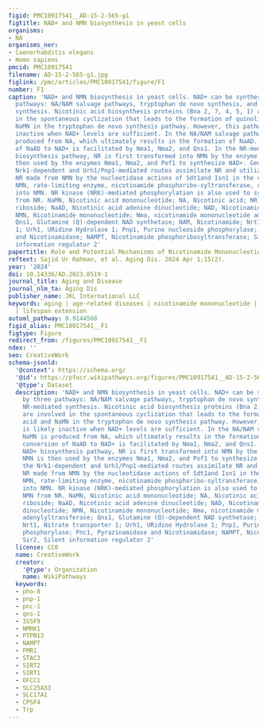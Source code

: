 ```yaml
---
figid: PMC10917541__AD-15-2-565-g1
figtitle: NAD+ and NMN biosynthesis in yeast cells
organisms:
- NA
organisms_ner:
- Caenorhabditis elegans
- Homo sapiens
pmcid: PMC10917541
filename: AD-15-2-565-g1.jpg
figlink: /pmc/articles/PMC10917541/figure/F1
number: F1
caption: 'NAD+ and NMN biosynthesis in yeast cells. NAD+ can be synthesized by three
  pathways: NA/NAM salvage pathways, tryptophan de novo synthesis, and NR-mediated
  synthesis. Nicotinic acid biosynthesis proteins (Bna 2, 7, 4, 5, 1) are involved
  in the spontaneous cyclization that leads to the formation of quinolinic acid and
  NaMN in the tryptophan de novo synthesis pathway. However, this pathway is likely
  inactive when NAD+ levels are sufficient. In the NA/NAM salvage pathway, NaMN is
  produced from NA, which ultimately results in the formation of NaAD. The conversion
  of NaAD to NAD+ is facilitated by Nma1, Nma2, and Qns1. In the NR-mediated NAD+
  biosynthesis pathway, NR is first transformed into NMN by the enzyme Nrk1. NMN is
  then used by the enzymes Nma1, Nma2, and Pof1 to synthesize NAD+. Generally, the
  Nrk1-dependent and Urh1/Pnp1-mediated routes assimilate NR and utilize exogenous
  NR made from NMN by the nucleotidase actions of Sdt1and Isn1 in the cytosol. For
  NMN, rate-limiting enzyme, nicotinamide phosphoribo-syltransferase, converts nicotinamide
  into NMN. NR kinase (NRK)-mediated phosphorylation is also used to synthesize NMN
  from NR. NaMN, Nicotinic acid mononucleotide; NA, Nicotinic acid; NR, Nicotinamide
  riboside; NaAD, Nicotinic acid adenine dinucleotide; NAD, Nicotinamide adenine dinucleotide;
  NMN, Nicotinamide mononucleotide; Nma, nicotinamide mononucleotide adenylyltransferase;
  Qns1, Glutamine (Q)-dependent NAD synthetase; NAM, Nicotinamide; Nrt1, Nitrate transporter
  1; Urh1, URidine Hydrolase 1; Pnp1, Purine nucleoside phosphorylase; Pnc1, Pyrazinamidase
  and Nicotinamidase; NAMPT, Nicotinamide phosphoribosyltransferase; Sir2, Silent
  information regulator 2'
papertitle: Role and Potential Mechanisms of Nicotinamide Mononucleotide in Aging
reftext: Sajid Ur Rahman, et al. Aging Dis. 2024 Apr 1;15(2).
year: '2024'
doi: 10.14336/AD.2023.0519-1
journal_title: Aging and Disease
journal_nlm_ta: Aging Dis
publisher_name: JKL International LLC
keywords: aging | age-related diseases | nicotinamide mononucleotide | mechanisms
  | lifespan extension
automl_pathway: 0.9144568
figid_alias: PMC10917541__F1
figtype: Figure
redirect_from: /figures/PMC10917541__F1
ndex: ''
seo: CreativeWork
schema-jsonld:
  '@context': https://schema.org/
  '@id': https://pfocr.wikipathways.org/figures/PMC10917541__AD-15-2-565-g1.html
  '@type': Dataset
  description: 'NAD+ and NMN biosynthesis in yeast cells. NAD+ can be synthesized
    by three pathways: NA/NAM salvage pathways, tryptophan de novo synthesis, and
    NR-mediated synthesis. Nicotinic acid biosynthesis proteins (Bna 2, 7, 4, 5, 1)
    are involved in the spontaneous cyclization that leads to the formation of quinolinic
    acid and NaMN in the tryptophan de novo synthesis pathway. However, this pathway
    is likely inactive when NAD+ levels are sufficient. In the NA/NAM salvage pathway,
    NaMN is produced from NA, which ultimately results in the formation of NaAD. The
    conversion of NaAD to NAD+ is facilitated by Nma1, Nma2, and Qns1. In the NR-mediated
    NAD+ biosynthesis pathway, NR is first transformed into NMN by the enzyme Nrk1.
    NMN is then used by the enzymes Nma1, Nma2, and Pof1 to synthesize NAD+. Generally,
    the Nrk1-dependent and Urh1/Pnp1-mediated routes assimilate NR and utilize exogenous
    NR made from NMN by the nucleotidase actions of Sdt1and Isn1 in the cytosol. For
    NMN, rate-limiting enzyme, nicotinamide phosphoribo-syltransferase, converts nicotinamide
    into NMN. NR kinase (NRK)-mediated phosphorylation is also used to synthesize
    NMN from NR. NaMN, Nicotinic acid mononucleotide; NA, Nicotinic acid; NR, Nicotinamide
    riboside; NaAD, Nicotinic acid adenine dinucleotide; NAD, Nicotinamide adenine
    dinucleotide; NMN, Nicotinamide mononucleotide; Nma, nicotinamide mononucleotide
    adenylyltransferase; Qns1, Glutamine (Q)-dependent NAD synthetase; NAM, Nicotinamide;
    Nrt1, Nitrate transporter 1; Urh1, URidine Hydrolase 1; Pnp1, Purine nucleoside
    phosphorylase; Pnc1, Pyrazinamidase and Nicotinamidase; NAMPT, Nicotinamide phosphoribosyltransferase;
    Sir2, Silent information regulator 2'
  license: CC0
  name: CreativeWork
  creator:
    '@type': Organization
    name: WikiPathways
  keywords:
  - pho-8
  - pnp-1
  - pnc-1
  - qns-1
  - IGSF9
  - NMRK1
  - PTPN13
  - NAMPT
  - FMR1
  - STAC3
  - SIRT2
  - SIRT1
  - OFCC1
  - SLC25A33
  - SLC17A1
  - CPSF4
  - Trp
---
```


